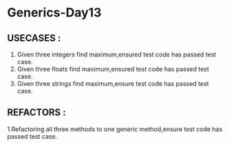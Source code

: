 # Generics-Day13

## USECASES :
1. Given three integers find maximum,ensured test code has passed test case.
2. Given three floats find maximum,ensured test code has passed test case.
3. Given three strings find maximum,ensure test code has passed test case.


## REFACTORS :
1.Refactoring all three methods to one generic method,ensure test code has passed test case.
